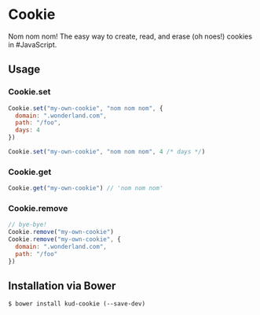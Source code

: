 # Cookie

Nom nom nom! The easy way to create, read, and erase (oh noes!) cookies in #JavaScript.

## Usage

### Cookie.set

```javascript
Cookie.set("my-own-cookie", "nom nom nom", {
  domain: ".wonderland.com", 
  path: "/foo", 
  days: 4
})

Cookie.set("my-own-cookie", "nom nom nom", 4 /* days */)
```

### Cookie.get

```javascript
Cookie.get("my-own-cookie") // 'nom nom nom'
```

### Cookie.remove

```javascript
// bye-bye!
Cookie.remove("my-own-cookie")
Cookie.remove("my-own-cookie", {
  domain: ".wonderland.com", 
  path: "/foo"
})
```

## Installation via Bower

```shell
$ bower install kud-cookie (--save-dev)
```